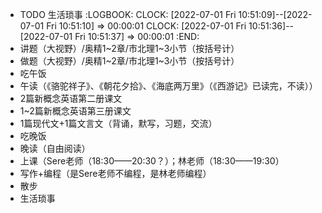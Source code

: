 - TODO 生活琐事
  :LOGBOOK:
  CLOCK: [2022-07-01 Fri 10:51:09]--[2022-07-01 Fri 10:51:10] =>  00:00:01
  CLOCK: [2022-07-01 Fri 10:51:36]--[2022-07-01 Fri 10:51:37] =>  00:00:01
  :END:
- 讲题（大视野）/奥精1~2章/市北理1~3小节（按括号计）
- 做题（大视野）/奥精1~2章/市北理1~3小节（按括号计）
- 吃午饭
- 午读（《骆驼祥子》、《朝花夕拾》、《海底两万里》（《西游记》已读完，不读））
- 2篇新概念英语第二册课文
- 1~2篇新概念英语第三册课文
- 1篇现代文+1篇文言文（背诵，默写，习题，交流）
- 吃晚饭
- 晚读（自由阅读）
- 上课（Sere老师（18:30——20:30？）；林老师（18:30——19:30）
- 写作+编程（是Sere老师不编程，是林老师编程）
- 散步
- 生活琐事